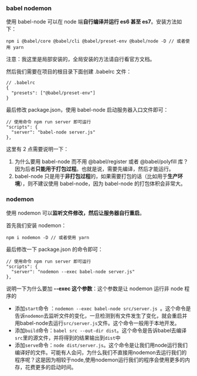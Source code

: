 ### babel nodemon

使用 babel-node 可以在 node 端**自行编译并运行 es6 甚至 es7**。安装方法如下：

```
npm i @babel/core @babel/cli @babel/preset-env @babel/node -D // 或者使用 yarn
```

注意：我这里是局部安装的，全局安装的方法请自行看官方文档。

然后我们需要在项目的根目录下面创建 .babelrc 文件：

```
// .babelrc
{
  "presets": ["@babel/preset-env"]
}
```

最后修改 package.json，使用 babel-node 启动服务器入口文件即可：

```
// 使用命令 npm run server 即可运行
"scripts": {
  "server": "babel-node server.js"
},
```

这里有 2 点需要说明一下：

1. 为什么要用 babel-node 而不用 @babel/register 或者 @babel/polyfill 库？因为后者**只能用于打包过程**。也就是说，需要先编译，然后才能运行。
2. babel-node 只是用于**非打包过程**的，如果需要打包的话（比如用于**生产环境**），则不建议使用 babel-node，因为 babel-node 的打包体积会非常大。

### nodemon

使用 nodemon 可以**监听文件修改，然后让服务器自行重启**。

首先我们安装 nodemon：

```
npm i nodemon -D // 或者使用 yarn
```

最后修改一下 package.json 的命令即可：

```
// 使用命令 npm run server 即可运行
"scripts": {
  "server": "nodemon --exec babel-node server.js"
},
```

说明一下为什么要加 **--exec 这个参数**：这个参数是让 nodemon 运行非 node 程序的



- 添加`start`命令 ：`nodemon --exec babel-node src/server.js `。这个命令是告诉`nodemon`去监听文件的变化，一旦检测到有文件发生了变化，就会重启并用babel-node去运行`src/server.js`文件。这个命令一般用于本地开发。
- 添加`build`命令：`babel src --out-dir dist`。这个命令是告诉babel去编译`src`里的源文件，并将得到的结果输出到`dist`中
- 添加`serve`命令：`node dist/server.js`。这个命令是让我们用node运行我们编译好的文件。可能有人会问，为什么我们不直接用nodemon去运行我们的程序呢？这是因为相较于node,使用nodemon运行我们的程序会使用更多的内存，花费更多的启动时间。

